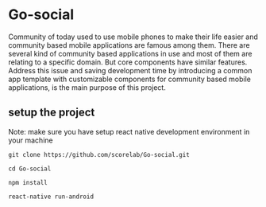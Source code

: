 # Go-social
Community of today used to use mobile phones to make their life easier and community based mobile applications are famous among them. There are several kind of community based applications in use and most of them are relating to a specific domain. But core components have similar features. Address this issue and saving development time by introducing a common app template with customizable components for community based mobile applications, is the main purpose of this project.

## setup the project
Note: make sure you have setup react native development environment in your machine

`git clone https://github.com/scorelab/Go-social.git`

`cd Go-social`

`npm install`

`react-native run-android`
